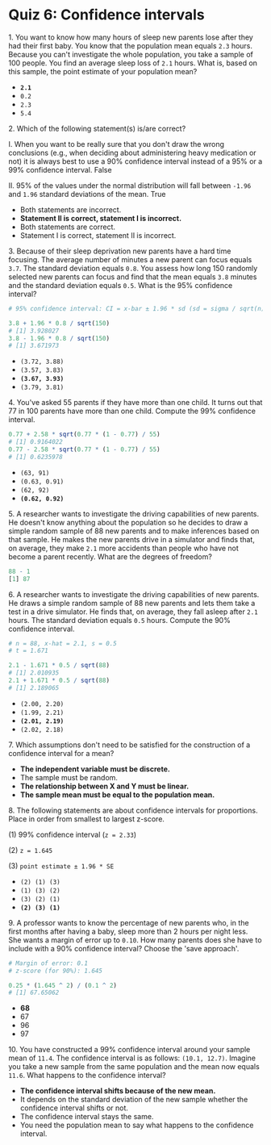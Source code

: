 # Quiz 6: Confidence intervals


1\. You want to know how many hours of sleep new parents lose after they had their first baby. You know that the population mean equals `2.3` hours. Because you can't investigate the whole population, you take a sample of 100 people. You find an average sleep loss of `2.1` hours. What is, based on this sample, the point estimate of your population mean?

- **`2.1`**
- `0.2`
- `2.3`
- `5.4`


2\. Which of the following statement(s) is/are correct?

I. When you want to be really sure that you don't draw the wrong conclusions (e.g., when deciding about administering heavy medication or not) it is always best to use a 90% confidence interval instead of a 95% or a 99% confidence interval. False

II. 95% of the values under the normal distribution will fall between `-1.96` and `1.96` standard deviations of the mean. True

- Both statements are incorrect.
- **Statement II is correct, statement I is incorrect.**
- Both statements are correct.
- Statement I is correct, statement II is incorrect.


3\. Because of their sleep deprivation new parents have a hard time focusing. The average number of minutes a new parent can focus equals `3.7`. The standard deviation equals `0.8`. You assess how long 150 randomly selected new parents can focus and find that the mean equals `3.8` minutes and the standard deviation equals `0.5`. What is the 95% confidence interval?

```r
# 95% confidence interval: CI = x-bar ± 1.96 * sd (sd = sigma / sqrt(n))

3.8 + 1.96 * 0.8 / sqrt(150)
# [1] 3.928027
3.8 - 1.96 * 0.8 / sqrt(150)
# [1] 3.671973
```

- `(3.72, 3.88)`
- `(3.57, 3.83)`
- **`(3.67, 3.93)`**
- `(3.79, 3.81)`


4\. You've asked 55 parents if they have more than one child. It turns out that 77 in 100 parents have more than one child. Compute the 99% confidence interval.

```r
0.77 + 2.58 * sqrt(0.77 * (1 - 0.77) / 55)
# [1] 0.9164022
0.77 - 2.58 * sqrt(0.77 * (1 - 0.77) / 55)
# [1] 0.6235978
```

- `(63, 91)`
- `(0.63, 0.91)`
- `(62, 92)`
- **`(0.62, 0.92)`**


5\. A researcher wants to investigate the driving capabilities of new parents. He doesn't know anything about the population so he decides to draw a simple random sample of 88 new parents and to make inferences based on that sample. He makes the new parents drive in a simulator and finds that, on average, they make `2.1` more accidents than people who have not become a parent recently. What are the degrees of freedom?

```r
88 - 1
[1] 87
```


6\. A researcher wants to investigate the driving capabilities of new parents. He draws a simple random sample of 88 new parents and lets them take a test in a drive simulator. He finds that, on average, they fall asleep after `2.1` hours. The standard deviation equals `0.5` hours. Compute the 90% confidence interval.

```r
# n = 88, x-hat = 2.1, s = 0.5
# t = 1.671

2.1 - 1.671 * 0.5 / sqrt(88)
# [1] 2.010935
2.1 + 1.671 * 0.5 / sqrt(88)
# [1] 2.189065
```

- `(2.00, 2.20)`
- `(1.99, 2.21)`
- **`(2.01, 2.19)`**
- `(2.02, 2.18)`


7\. Which assumptions don't need to be satisfied for the construction of a confidence interval for a mean?

- **The independent variable must be discrete.**
- The sample must be random.
- **The relationship between X and Y must be linear.**
- **The sample mean must be equal to the population mean.**


8\. The following statements are about confidence intervals for proportions. Place in order from smallest to largest z-score.

(1) 99% confidence interval (`z = 2.33`)

(2) `z = 1.645`

(3) `point estimate ± 1.96 * SE`

- `(2) (1) (3)`
- `(1) (3) (2)`
- `(3) (2) (1)`
- **`(2) (3) (1)`**


9\. A professor wants to know the percentage of new parents who, in the first months after having a baby, sleep more than 2 hours per night less. She wants a margin of error up to `0.10`. How many parents does she have to include with a 90% confidence interval? Choose the 'save approach'.

```r
# Margin of error: 0.1
# z-score (for 90%): 1.645

0.25 * (1.645 ^ 2) / (0.1 ^ 2)
# [1] 67.65062
```

- **68**
- 67
- 96
- 97


10\. You have constructed a 99% confidence interval around your sample mean of `11.4`. The confidence interval is as follows: `(10.1, 12.7)`. Imagine you take a new sample from the same population and the mean now equals `11.6`. What happens to the confidence interval?

- **The confidence interval shifts because of the new mean.**
- It depends on the standard deviation of the new sample whether the confidence interval shifts or not.
- The confidence interval stays the same.
- You need the population mean to say what happens to the confidence interval.
